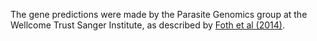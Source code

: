 [//]: # (Created by ./bin/manage_files.pl from ./species/Trichuris_trichiura/PRJEB535/Trichuris_trichiura_PRJEB535.annotation.html on Thu Jun 11 13:46:30 2020)
The gene predictions were made by the Parasite Genomics group at the Wellcome Trust Sanger Institute, as described by [Foth et al (2014)](http://europepmc.org/abstract/MED/24929830).
